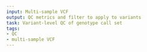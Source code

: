 ```yaml
---
input: Multi-sample VCF
output: QC metrics and filter to apply to variants
task: Variant-level QC of genotype call set
tags:
- QC
- multi-sample VCF
---
```

